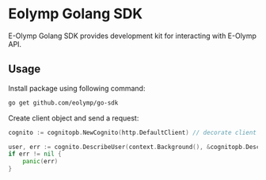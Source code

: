 # Eolymp Golang SDK

E-Olymp Golang SDK provides development kit for interacting with E-Olymp API.

## Usage

Install package using following command:

```bash
go get github.com/eolymp/go-sdk
```

Create client object and send a request:

```go
cognito := cognitopb.NewCognito(http.DefaultClient) // decorate client to inject authentication details

user, err := cognito.DescribeUser(context.Background(), &cognitopb.DescribeUserInput{UserId: "1234"})
if err != nil {
    panic(err)
}
```
